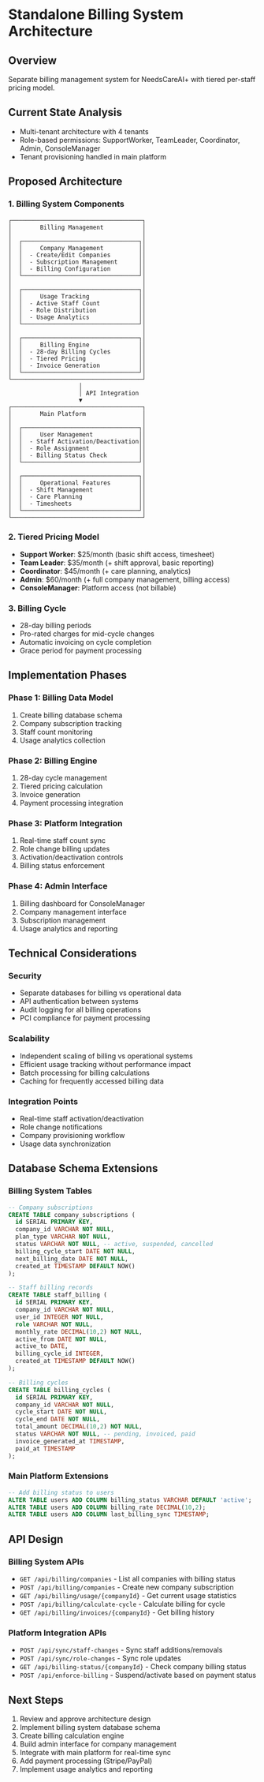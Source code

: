 # Standalone Billing System Architecture

## Overview
Separate billing management system for NeedsCareAI+ with tiered per-staff pricing model.

## Current State Analysis
- Multi-tenant architecture with 4 tenants
- Role-based permissions: SupportWorker, TeamLeader, Coordinator, Admin, ConsoleManager
- Tenant provisioning handled in main platform

## Proposed Architecture

### 1. Billing System Components
```
┌─────────────────────────────────────┐
│        Billing Management           │
│                                     │
│  ┌─────────────────────────────────┐│
│  │     Company Management          ││
│  │  - Create/Edit Companies        ││
│  │  - Subscription Management      ││
│  │  - Billing Configuration        ││
│  └─────────────────────────────────┘│
│                                     │
│  ┌─────────────────────────────────┐│
│  │     Usage Tracking              ││
│  │  - Active Staff Count           ││
│  │  - Role Distribution            ││
│  │  - Usage Analytics              ││
│  └─────────────────────────────────┘│
│                                     │
│  ┌─────────────────────────────────┐│
│  │     Billing Engine              ││
│  │  - 28-day Billing Cycles        ││
│  │  - Tiered Pricing               ││
│  │  - Invoice Generation           ││
│  └─────────────────────────────────┘│
└─────────────────────────────────────┘
                    │
                    │ API Integration
                    ▼
┌─────────────────────────────────────┐
│        Main Platform                │
│                                     │
│  ┌─────────────────────────────────┐│
│  │     User Management             ││
│  │  - Staff Activation/Deactivation││
│  │  - Role Assignment              ││
│  │  - Billing Status Check         ││
│  └─────────────────────────────────┘│
│                                     │
│  ┌─────────────────────────────────┐│
│  │     Operational Features        ││
│  │  - Shift Management             ││
│  │  - Care Planning                ││
│  │  - Timesheets                   ││
│  └─────────────────────────────────┘│
└─────────────────────────────────────┘
```

### 2. Tiered Pricing Model
- **Support Worker**: $25/month (basic shift access, timesheet)
- **Team Leader**: $35/month (+ shift approval, basic reporting)
- **Coordinator**: $45/month (+ care planning, analytics)
- **Admin**: $60/month (+ full company management, billing access)
- **ConsoleManager**: Platform access (not billable)

### 3. Billing Cycle
- 28-day billing periods
- Pro-rated charges for mid-cycle changes
- Automatic invoicing on cycle completion
- Grace period for payment processing

## Implementation Phases

### Phase 1: Billing Data Model
1. Create billing database schema
2. Company subscription tracking
3. Staff count monitoring
4. Usage analytics collection

### Phase 2: Billing Engine
1. 28-day cycle management
2. Tiered pricing calculation
3. Invoice generation
4. Payment processing integration

### Phase 3: Platform Integration
1. Real-time staff count sync
2. Role change billing updates
3. Activation/deactivation controls
4. Billing status enforcement

### Phase 4: Admin Interface
1. Billing dashboard for ConsoleManager
2. Company management interface
3. Subscription management
4. Usage analytics and reporting

## Technical Considerations

### Security
- Separate databases for billing vs operational data
- API authentication between systems
- Audit logging for all billing operations
- PCI compliance for payment processing

### Scalability
- Independent scaling of billing vs operational systems
- Efficient usage tracking without performance impact
- Batch processing for billing calculations
- Caching for frequently accessed billing data

### Integration Points
- Real-time staff activation/deactivation
- Role change notifications
- Company provisioning workflow
- Usage data synchronization

## Database Schema Extensions

### Billing System Tables
```sql
-- Company subscriptions
CREATE TABLE company_subscriptions (
  id SERIAL PRIMARY KEY,
  company_id VARCHAR NOT NULL,
  plan_type VARCHAR NOT NULL,
  status VARCHAR NOT NULL, -- active, suspended, cancelled
  billing_cycle_start DATE NOT NULL,
  next_billing_date DATE NOT NULL,
  created_at TIMESTAMP DEFAULT NOW()
);

-- Staff billing records
CREATE TABLE staff_billing (
  id SERIAL PRIMARY KEY,
  company_id VARCHAR NOT NULL,
  user_id INTEGER NOT NULL,
  role VARCHAR NOT NULL,
  monthly_rate DECIMAL(10,2) NOT NULL,
  active_from DATE NOT NULL,
  active_to DATE,
  billing_cycle_id INTEGER,
  created_at TIMESTAMP DEFAULT NOW()
);

-- Billing cycles
CREATE TABLE billing_cycles (
  id SERIAL PRIMARY KEY,
  company_id VARCHAR NOT NULL,
  cycle_start DATE NOT NULL,
  cycle_end DATE NOT NULL,
  total_amount DECIMAL(10,2) NOT NULL,
  status VARCHAR NOT NULL, -- pending, invoiced, paid
  invoice_generated_at TIMESTAMP,
  paid_at TIMESTAMP
);
```

### Main Platform Extensions
```sql
-- Add billing status to users
ALTER TABLE users ADD COLUMN billing_status VARCHAR DEFAULT 'active';
ALTER TABLE users ADD COLUMN billing_rate DECIMAL(10,2);
ALTER TABLE users ADD COLUMN last_billing_sync TIMESTAMP;
```

## API Design

### Billing System APIs
- `GET /api/billing/companies` - List all companies with billing status
- `POST /api/billing/companies` - Create new company subscription
- `GET /api/billing/usage/{companyId}` - Get current usage statistics
- `POST /api/billing/calculate-cycle` - Calculate billing for cycle
- `GET /api/billing/invoices/{companyId}` - Get billing history

### Platform Integration APIs
- `POST /api/sync/staff-changes` - Sync staff additions/removals
- `POST /api/sync/role-changes` - Sync role updates
- `GET /api/billing-status/{companyId}` - Check company billing status
- `POST /api/enforce-billing` - Suspend/activate based on payment status

## Next Steps
1. Review and approve architecture design
2. Implement billing system database schema
3. Create billing calculation engine
4. Build admin interface for company management
5. Integrate with main platform for real-time sync
6. Add payment processing (Stripe/PayPal)
7. Implement usage analytics and reporting